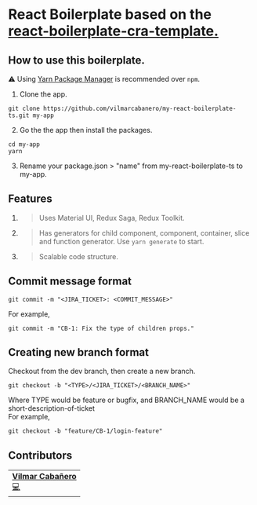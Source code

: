 #

# React Boilerplate based on the [react-boilerplate-cra-template.](https://github.com/react-boilerplate/react-boilerplate-cra-template)

## How to use this boilerplate.

⚠️ Using [Yarn Package Manager](https://yarnpkg.com) is recommended over `npm`.

1. Clone the app.

```shell
git clone https://github.com/vilmarcabanero/my-react-boilerplate-ts.git my-app
```

2. Go the the app then install the packages.

```shell
cd my-app
yarn
```

3. Rename your package.json > "name" from my-react-boilerplate-ts to my-app.

## Features

1. > Uses Material UI, Redux Saga, Redux Toolkit.
2. > Has generators for child component, component, container, slice and function generator. Use `` yarn generate `` to start.
3. > Scalable code structure. 

## Commit message format
```shell
git commit -m "<JIRA_TICKET>: <COMMIT_MESSAGE>"
```
For example, 
```shell
git commit -m "CB-1: Fix the type of children props."
```

## Creating new branch format
Checkout from the dev branch, then create a new branch.
```shell
git checkout -b "<TYPE>/<JIRA_TICKET>/<BRANCH_NAME>"
```
Where TYPE would be feature or bugfix, and BRANCH_NAME would be a short-description-of-ticket
</br>
For example,
```shell
git checkout -b "feature/CB-1/login-feature"
```
## Contributors

<!-- ALL-CONTRIBUTORS-LIST:START - Do not remove or modify this section -->
<!-- prettier-ignore-start -->
<!-- markdownlint-disable -->
<table>
  <tr>
    <td align="left"><a href="https://github.com/vilmarcabanero">
    <!-- <img src="https://res.cloudinary.com/entropiya/image/upload/v1658159067/ns6937apslmxxp5jg5ma.jpg" width="80px;" style="border-radius: 50%;" alt=""/><br /><sub> -->
    <b>Vilmar Cabañero</b></sub></a><br /><a href="https://github.com/react-boilerplate/react-boilerplate-cra-template/commits?author=Can-Sahin" title="Commits">💻</a>
    
</table>

<!-- markdownlint-restore -->
<!-- prettier-ignore-end -->

<!-- ALL-CONTRIBUTORS-LIST:END -->
